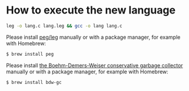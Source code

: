 # How to execute the new language

``` bash
leg -o lang.c lang.leg && gcc -o lang lang.c
```

Please install [peg/leg](https://www.piumarta.com/software/peg/) manually or with a package manager, for example with Homebrew: 
```bash
$ brew install peg
```

Please install [the Boehm-Demers-Weiser conservative garbage collector](https://www.hboehm.info/gc/) manually or with a package manager, for example with Homebrew:
```bash
$ brew install bdw-gc
```